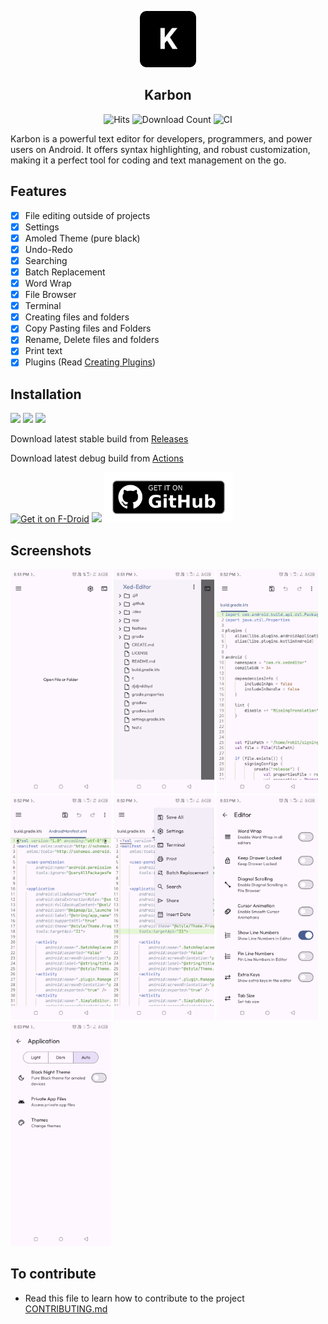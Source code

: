 <p align="center">
  <img src="/fastlane/metadata/android/en-US/images/icon.png" alt="Xed Editor" width="90" height="90"/>
</p>

<h2 align="center"><b>Karbon</b></h2>

<div align="center"><img src="https://hits.seeyoufarm.com/api/count/incr/badge.svg?url=https%3A%2F%2Fgithub.com%2FRohitKushvaha01%2FXed-Editor&count_bg=%2379C83D&title_bg=%23555555&icon=&icon_color=%23E7E7E7&title=views%20(today/total)&edge_flat=false" alt="Hits">
<img src="https://img.shields.io/github/downloads/RohitKushvaha01/Xed-Editor/total?label=Downloads" alt="Download Count"><a href="https://github.com/Rohitkushvaha01/Xed-Editor/actions/workflows/android.yml"></a>
<img src="https://github.com/Rohitkushvaha01/Xed-Editor/actions/workflows/android.yml/badge.svg?event=push" alt="CI"></a>
</div>



Karbon is a powerful text editor for developers, programmers, and power users on Android. It offers syntax highlighting, and robust customization, making it a perfect tool for coding and text management on the go.



## Features
- [x] File editing outside of projects
- [x] Settings
- [x] Amoled Theme (pure black)
- [x] Undo-Redo
- [x] Searching
- [x] Batch Replacement
- [x] Word Wrap
- [x] File Browser
- [x] Terminal
- [x] Creating files and folders
- [x] Copy Pasting files and Folders
- [x] Rename, Delete files and folders
- [x] Print text
- [x] Plugins (Read [Creating Plugins](/docs/CREATE_PLUGIN.md))

## Installation

<div>

<a href="https://github.com/RohitKushvaha01/Xed-Editor/releases"><img src="https://img.shields.io/github/v/release/Rohitkushvaha01/Xed-Editor?include_prereleases&sort=date&display_name=tag"></a>
<a href="https://android.izzysoft.de/repo/apk/com.rk.xededitor">
<img src="https://img.shields.io/endpoint?url=https://apt.izzysoft.de/fdroid/api/v1/shield/com.rk.xededitor&label=IzzyOnDroid&cacheSeconds=33000"></a>
<a href="https://f-droid.org/packages/com.rk.xededitor">
<img src="https://img.shields.io/f-droid/v/com.rk.xededitor"></a>


</div>

Download latest stable build
from [Releases](https://github.com/RohitKushvaha01/Xed-Editor/releases)

Download latest debug build from [Actions](https://github.com/RohitKushvaha01/Xed-Editor/actions/)

[<img src="https://fdroid.gitlab.io/artwork/badge/get-it-on.png"
    alt="Get it on F-Droid"
    height="80">](https://f-droid.org/packages/com.rk.xededitor)
[<img src="https://gitlab.com/IzzyOnDroid/repo/-/raw/master/assets/IzzyOnDroid.png?ref_type=heads" height="80">](https://apt.izzysoft.de/fdroid/index/apk/com.rk.xededitor)
[<img src="https://raw.githubusercontent.com/Kunzisoft/Github-badge/main/get-it-on-github.png"
alt="Get it on GitHub"
height="80">](https://github.com/RohitKushvaha01/Xed-Editor/releases/latest)
## Screenshots

<div >
<img src="/fastlane/metadata/android/en-US/images/phoneScreenshots/01.jpg" width="32%" />
<img src="/fastlane/metadata/android/en-US/images/phoneScreenshots/02.jpg" width="32%" />
<img src="/fastlane/metadata/android/en-US/images/phoneScreenshots/03.jpg" width="32%" />
</div>
<div >
<img src="/fastlane/metadata/android/en-US/images/phoneScreenshots/04.jpg" width="32%" /> <img src="/fastlane/metadata/android/en-US/images/phoneScreenshots/05.jpg" width="32%" />
  <img src="/fastlane/metadata/android/en-US/images/phoneScreenshots/06.jpg" width="32%" /> <img src="/fastlane/metadata/android/en-US/images/phoneScreenshots/07.jpg" width="32%" />

</div>

## To contribute
- Read this file to learn how to contribute to the project [CONTRIBUTING.md](/CONTRIBUTING.md)

